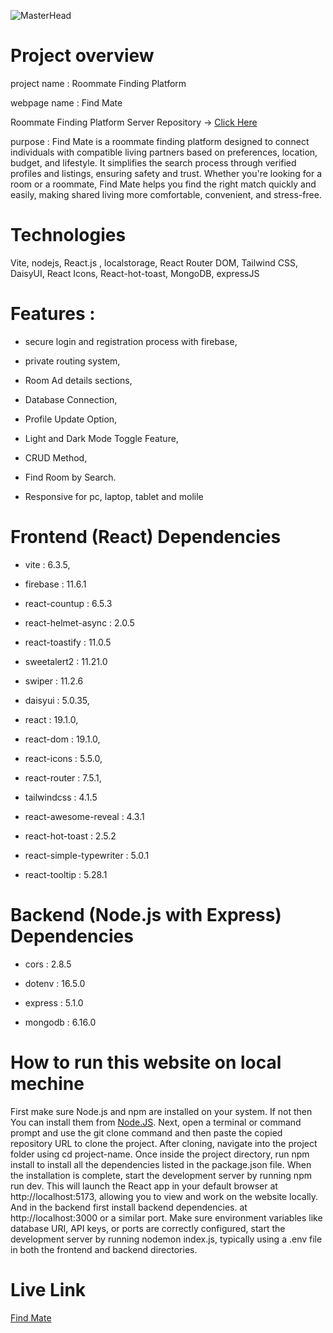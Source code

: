 ![MasterHead](https://i.ibb.co/HDCphMqd/Screenshot-2025-06-25-161456.png)

# Project overview

project name : Roommate Finding Platform

webpage name : Find Mate

Roommate Finding Platform Server Repository -> [Click Here](https://github.com/MMunim90/roommate-finder-server)

purpose : Find Mate is a roommate finding platform designed to connect individuals with compatible living partners based on preferences, location, budget, and lifestyle. It simplifies the search process through verified profiles and listings, ensuring safety and trust. Whether you're looking for a room or a roommate, Find Mate helps you find the right match quickly and easily, making shared living more comfortable, convenient, and stress-free.

# Technologies
Vite, nodejs, React.js , localstorage, React Router DOM, Tailwind CSS, DaisyUI, React Icons, React-hot-toast, MongoDB, expressJS

# Features : 

- secure login and registration process with firebase, 

- private routing system,

- Room Ad details sections,

- Database Connection,

- Profile Update Option,

- Light and Dark Mode Toggle Feature,

- CRUD Method,

- Find Room by Search.

- Responsive for pc, laptop, tablet and molile

# Frontend (React) Dependencies

- vite : 6.3.5,

- firebase : 11.6.1

- react-countup : 6.5.3

- react-helmet-async : 2.0.5

- react-toastify : 11.0.5

- sweetalert2 : 11.21.0

- swiper : 11.2.6

- daisyui : 5.0.35,

- react : 19.1.0,

- react-dom : 19.1.0,

- react-icons : 5.5.0,

- react-router : 7.5.1,

- tailwindcss : 4.1.5

- react-awesome-reveal : 4.3.1

- react-hot-toast : 2.5.2

- react-simple-typewriter : 5.0.1

- react-tooltip : 5.28.1

# Backend (Node.js with Express) Dependencies

- cors : 2.8.5

- dotenv : 16.5.0

- express : 5.1.0

- mongodb : 6.16.0

# How to run this website on local mechine
First make sure Node.js and npm are installed on your system. If not then You can install them from [Node.JS](https://nodejs.org). Next, open a terminal or command prompt and use the git clone command and then paste the copied repository URL to clone the project. After cloning, navigate into the project folder using cd project-name. Once inside the project directory, run npm install to install all the dependencies listed in the package.json file. When the installation is complete, start the development server by running npm run dev. This will launch the React app in your default browser at http://localhost:5173, allowing you to view and work on the website locally. And in the backend first install backend dependencies. at http://localhost:3000 or a similar port. Make sure environment variables like database URI, API keys, or ports are correctly configured, start the development server by running nodemon index.js, typically using a .env file in both the frontend and backend directories.

# Live Link
[Find Mate](https://find-mate-app.web.app/)
